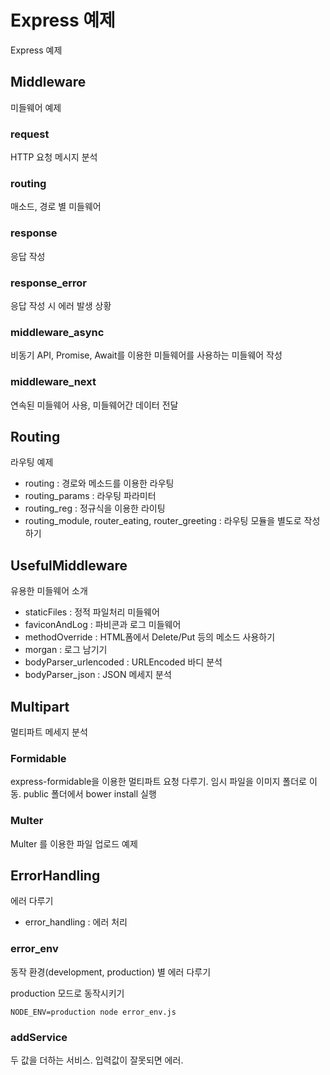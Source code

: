 # Express 예제
Express 예제

## Middleware
미들웨어 예제

### request

HTTP 요청 메시지 분석

### routing
매소드, 경로 별 미들웨어

### response

응답 작성

### response_error

응답 작성 시 에러 발생 상황

### middleware_async

비동기 API, Promise, Await를 이용한 미들웨어를 사용하는 미들웨어 작성

### middleware_next

연속된 미들웨어 사용, 미들웨어간 데이터 전달


## Routing
라우팅 예제

- routing : 경로와 메소드를 이용한 라우팅
- routing_params : 라우팅 파라미터
- routing_reg : 정규식을 이용한 라이팅
- routing_module, router_eating, router_greeting : 라우팅 모듈을 별도로 작성하기

## UsefulMiddleware
유용한 미들웨어 소개

- staticFiles : 정적 파일처리 미들웨어
- faviconAndLog : 파비콘과 로그 미들웨어
- methodOverride : HTML폼에서 Delete/Put 등의 메소드 사용하기
- morgan : 로그 남기기
- bodyParser_urlencoded : URLEncoded 바디 분석
- bodyParser_json : JSON 메세지 분석

## Multipart
멀티파트 메세지 분석

### Formidable
express-formidable을 이용한 멀티파트 요청 다루기. 임시 파일을 이미지 폴더로 이동. public 폴더에서 bower install 실행

### Multer
Multer 를 이용한 파일 업로드 예제

## ErrorHandling
에러 다루기

- error_handling : 에러 처리
### error_env
동작 환경(development, production) 별 에러 다루기

production 모드로 동작시키기

```
NODE_ENV=production node error_env.js
```

### addService
두 값을 더하는 서비스. 입력값이 잘못되면 에러.
